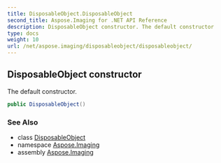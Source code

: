 ```yaml
---
title: DisposableObject.DisposableObject
second_title: Aspose.Imaging for .NET API Reference
description: DisposableObject constructor. The default constructor
type: docs
weight: 10
url: /net/aspose.imaging/disposableobject/disposableobject/
---
```

## DisposableObject constructor

The default constructor.

```csharp
public DisposableObject()
```

### See Also

* class [DisposableObject](../)
* namespace [Aspose.Imaging](../../disposableobject/)
* assembly [Aspose.Imaging](../../../)


